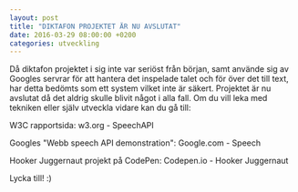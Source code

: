 ```yaml
---
layout: post
title: "DIKTAFON PROJEKTET ÄR NU AVSLUTAT"
date: 2016-03-29 08:00:00 +0200
categories: utveckling
---
```

Då diktafon projektet i sig inte var seriöst från början, samt använde sig av Googles servrar för att hantera det inspelade talet och för över det till text, har detta bedömts som ett system vilket inte är säkert. Projektet är nu avslutat då det aldrig skulle blivit något i alla fall. Om du vill leka med tekniken eller själv utveckla vidare kan du gå till:

W3C rapportsida: w3.org - SpeechAPI

Googles "Webb speech API demonstration": Google.com - Speech

Hooker Juggernaut projekt på CodePen: Codepen.io - Hooker Juggernaut

Lycka till! :)